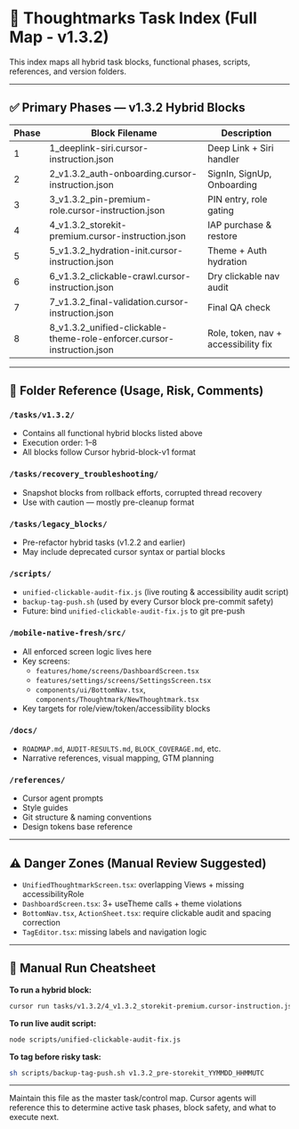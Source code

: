 # 🧭 Thoughtmarks Task Index (Full Map - v1.3.2)

This index maps all hybrid task blocks, functional phases, scripts, references, and version folders.

---

## ✅ Primary Phases — v1.3.2 Hybrid Blocks

| Phase | Block Filename | Description |
|-------|----------------|-------------|
| 1     | 1_deeplink-siri.cursor-instruction.json | Deep Link + Siri handler |
| 2     | 2_v1.3.2_auth-onboarding.cursor-instruction.json | SignIn, SignUp, Onboarding |
| 3     | 3_v1.3.2_pin-premium-role.cursor-instruction.json | PIN entry, role gating |
| 4     | 4_v1.3.2_storekit-premium.cursor-instruction.json | IAP purchase & restore |
| 5     | 5_v1.3.2_hydration-init.cursor-instruction.json | Theme + Auth hydration |
| 6     | 6_v1.3.2_clickable-crawl.cursor-instruction.json | Dry clickable nav audit |
| 7     | 7_v1.3.2_final-validation.cursor-instruction.json | Final QA check |
| 8     | 8_v1.3.2_unified-clickable-theme-role-enforcer.cursor-instruction.json | Role, token, nav + accessibility fix |

---

## 📂 Folder Reference (Usage, Risk, Comments)

### `/tasks/v1.3.2/`
- Contains all functional hybrid blocks listed above
- Execution order: 1–8
- All blocks follow Cursor hybrid-block-v1 format

### `/tasks/recovery_troubleshooting/`
- Snapshot blocks from rollback efforts, corrupted thread recovery
- Use with caution — mostly pre-cleanup format

### `/tasks/legacy_blocks/`
- Pre-refactor hybrid tasks (v1.2.2 and earlier)
- May include deprecated cursor syntax or partial blocks

### `/scripts/`
- `unified-clickable-audit-fix.js` (live routing & accessibility audit script)
- `backup-tag-push.sh` (used by every Cursor block pre-commit safety)
- Future: bind `unified-clickable-audit-fix.js` to git pre-push

### `/mobile-native-fresh/src/`
- All enforced screen logic lives here
- Key screens:
  - `features/home/screens/DashboardScreen.tsx`
  - `features/settings/screens/SettingsScreen.tsx`
  - `components/ui/BottomNav.tsx`, `components/Thoughtmark/NewThoughtmark.tsx`
- Key targets for role/view/token/accessibility blocks

### `/docs/`
- `ROADMAP.md`, `AUDIT-RESULTS.md`, `BLOCK_COVERAGE.md`, etc.
- Narrative references, visual mapping, GTM planning

### `/references/`
- Cursor agent prompts
- Style guides
- Git structure & naming conventions
- Design tokens base reference

---

## ⚠️ Danger Zones (Manual Review Suggested)

- `UnifiedThoughtmarkScreen.tsx`: overlapping Views + missing accessibilityRole
- `DashboardScreen.tsx`: 3+ useTheme calls + theme violations
- `BottomNav.tsx`, `ActionSheet.tsx`: require clickable audit and spacing correction
- `TagEditor.tsx`: missing labels and navigation logic

---

## 🧪 Manual Run Cheatsheet

**To run a hybrid block:**
```bash
cursor run tasks/v1.3.2/4_v1.3.2_storekit-premium.cursor-instruction.json
```

**To run live audit script:**
```bash
node scripts/unified-clickable-audit-fix.js
```

**To tag before risky task:**
```bash
sh scripts/backup-tag-push.sh v1.3.2_pre-storekit_YYMMDD_HHMMUTC
```

---

Maintain this file as the master task/control map. Cursor agents will reference this to determine active task phases, block safety, and what to execute next.
